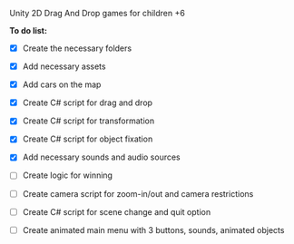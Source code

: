 Unity 2D Drag And Drop games for children +6

**To do list:**

- [x] Create the necessary folders
- [x] Add necessary assets
- [x] Add cars on the map
- [x] Create C# script for drag and drop
- [x] Create C# script for transformation
- [x] Create C# script for object fixation
- [x] Add necessary sounds and audio sources
- [ ] Create logic for winning
- [ ] Create camera script for zoom-in/out and camera restrictions
- [ ] Create C# script for scene change and quit option
- [ ] Create animated main menu with 3 buttons, sounds, animated objects
 
